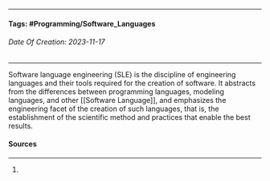 __________________________________________________________________________
#### **Tags:** #Programming/Software_Languages 
###### *Date Of Creation: 2023-11-17*
__________________________________________________________________________

Software language engineering (SLE) is the discipline of engineering languages and their tools required for the creation of software. It abstracts from the differences between programming languages, modeling languages, and other [[Software Language]], and emphasizes the engineering facet of the creation of such languages, that is, the establishment of the scientific method and practices that enable the best results.
#### Sources
__________________________________________________________________________
1. 